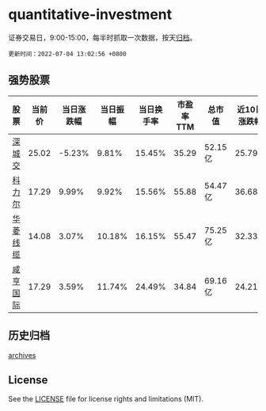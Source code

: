 # quantitative-investment

证券交易日，9:00-15:00，每半时抓取一次数据，按天[归档](archives)。

`更新时间：2022-07-04 13:02:56 +0800`

## 强势股票

|股票|当前价|当日涨跌幅|当日振幅|当日换手率|市盈率TTM|总市值|近10日涨跌幅|
|----|----|----|----|----|----|----|----|
|[深城交](https://xueqiu.com/S/SZ301091)|25.02|-5.23%|9.81%|15.45%|35.29|52.15亿|25.79%|
|[科力尔](https://xueqiu.com/S/SZ002892)|17.29|9.99%|9.92%|15.56%|55.88|54.47亿|36.68%|
|[华菱线缆](https://xueqiu.com/S/SZ001208)|14.08|3.07%|10.18%|16.15%|55.47|75.25亿|32.33%|
|[咸亨国际](https://xueqiu.com/S/SH605056)|17.29|3.59%|11.74%|24.49%|34.84|69.16亿|24.21%|

## 历史归档

[archives](archives)

## License

See the [LICENSE](LICENSE) file for license rights and limitations (MIT).